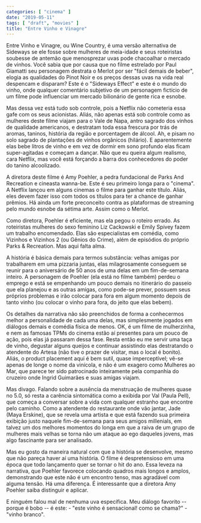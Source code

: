 ```yaml
---
categories: [ "cinema" ]
date: "2019-05-11"
tags: [ "draft", "movies" ]
title: "Entre Vinho e Vinagre"
---
```

Entre Vinho e Vinagre, ou Wine Country, é uma versão alternativa de
Sideways se ele fosse sobre mulheres de meia-idade e seus roteiristas
soubesse de antemão que menosprezar uvas pode chacoalhar o mercado
de vinhos. Você sabia que por causa que no filme estrelado por Paul
Giamatti seu personagem destrata o Merlot por ser "fácil demais de
beber", elogia as qualidades do Pinot Noir e os preços dessas uvas na
vida real despencam e disparam? Este é o "Sideways Effect" e este é
o mundo do vinho, onde qualquer comentário subjetivo de um personagem
fictício de um filme pode influenciar um mercado bilionário de gente
rica e esnobe.

Mas dessa vez está tudo sob controle, pois a Netflix não cometeria
essa gafe com os seus acionistas. Aliás, não apenas está sob controle
como as mulheres deste filme viajam para o Vale de Napa, antro sagrado
dos vinhos de qualidade americanos, e destratam toda essa frescura
por trás de aromas, taninos, história da região e porcentagem de
álcool. Ah, e pisam no solo sagrado de plantações de vinhos orgânicos
(hilário). E aparentemente elas bebe litros de vinho e em vez de dormir
em sono profundo elas ficam super-agitadas e começam a dançar. Não
que eu queira algum realismo, cara Netflix, mas você está forçando
a barra dos conhecedores do poder do tanino alcoolizado.

A diretora deste filme é Amy Poehler, a pedra fundacional de Parks
And Recreation e cineasta wanna-be. Este é seu primeiro longa para o
"cinema". A Netflix lançou em alguns cinemas o filme para ganhar este
título. Aliás, eles devem fazer isso com todos os títulos para ter
a chance de ganhar prêmios. Há ainda um forte preconceito contra as
plataformas de streaming pelo mundo esnobe da sétima arte. Assim como
o Merlot.

Como diretora, Poehler é eficiente, mas ela pegou o roteiro errado. As
roteiristas mulheres do sexo feminino Liz Cackowski e Emily Spivey
fazem um trabalho encomendado. Elas são especialistas em comédia,
como Vizinhos e Vizinhos 2 (ou Gênios do Crime), além de episódios
do próprio Parks & Recreation. Mas aqui falta alma.

A história é básica demais para termos substância: velhas amigas
por trabalharem em uma pizzaria juntas, elas milagrosamente conseguem se
reunir para o aniversário de 50 anos de uma delas em um fim-de-semana
inteiro. A personagem de Poehler (ela está no filme também) perdeu o
emprego e está se empenhando um pouco demais no itinerário do passeio
que ela planejou e as outras amigas, como pode-se prever, possuem seus
próprios problemas e irão colocar para fora em algum momento depois
de tanto vinho (ou colocar o vinho para fora, do jeito que elas bebem).

Os detalhes da narrativa não são preenchidos de forma a conhecermos
melhor a personalidade de cada uma delas, mas simplesmente jogados
em diálogos demais e comédia física de menos. OK, é um filme de
mulherzinha, e nem as famosas TPMs do cinema estão aí presentes para
um pouco de ação, pois elas já passaram dessa fase. Resta então eu me
servir uma taça de vinho, degustar alguns queijos e continuar assistindo
elas destratando o atendente do Artesa (não tive o prazer de visitar, mas
o local é bonito). Aliás, o product placement aqui é bem sutil, quase
imperceptível; vê-se apenas de longe o nome da vinícola, e não é um
exagero como Mulheres ao Mar, que parece ter sido patrocinado inteiramente
pela companhia do cruzeiro onde Ingrid Guimarães e suas amigas viajam.

Mas divago. Falando sobre a ausência da menstruação de mulheres
quase no 5.0, só resta a carência sintomática como a exibida por Val
(Paula Pell), que começa a conversar sobre a vida com qualquer estranho
que encontre pelo caminho. Como a atendente do restaurante onde vão
jantar, Jade (Maya Erskine), que se revela uma artista e que está
fazendo sua primeira exibição justo naquele fim-de-semana para seus
amigos millenials, em talvez um dos melhores momentos do longa em que
a raiva de um grupo de mulheres mais velhas se torna não um ataque ao
ego daqueles jovens, mas algo fascinante para ser analisado.

Mas eu gosto da maneira natural com que a história se desenvolve, mesmo
que não pareça haver aí uma história. O filme é despretensioso em uma
época que todo lançamento quer se tornar o hit do ano. Essa leveza na
narrativa, que Poehler favorece colocando quadros mais longos e amplos,
demonstrando que este não é um encontro tenso, mas agradável com
alguma tensão. Há uma diferença. É interessante que a diretora Amy
Poehler saiba distinguir e aplicar.

E ninguém falou mal de nenhuma uva específica. Meu diálogo favorito --
porque é bobo -- é este: - "este vinho é sensacional! como se chama?" -
"vinho branco".

